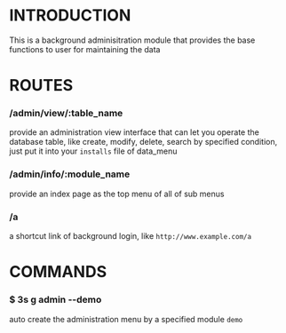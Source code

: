 # INTRODUCTION

This is a background adminisitration module that provides the base functions to user for maintaining the data


# ROUTES

### /admin/view/:table_name

provide an administration view interface that can let you operate the database table, like create, modify, delete, search by specified condition, just put it into your `installs` file of data_menu

###	/admin/info/:module_name

provide an index page as the top menu of all of sub menus

###	/a

a shortcut link of background login, like `http://www.example.com/a`


# COMMANDS

### $ 3s g admin --demo

auto create the administration menu by a specified module `demo`
